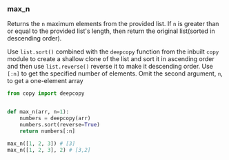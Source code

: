 ### max_n

Returns the `n` maximum elements from the provided list. If `n` is greater than or equal to the provided list's length, then return the original list(sorted in descending order).

Use `list.sort()` combined with the `deepcopy` function from the inbuilt `copy` module to create a shallow clone of the list and sort it in ascending order and then use `list.reverse()` reverse it to make it descending order. Use `[:n]` to get the specified number of elements. Omit the second argument, `n`, to get a one-element array

```python
from copy import deepcopy


def max_n(arr, n=1):
    numbers = deepcopy(arr)
    numbers.sort(reverse=True)
    return numbers[:n]
```

```python
max_n([1, 2, 3]) # [3]
max_n([1, 2, 3], 2) # [3,2]
```